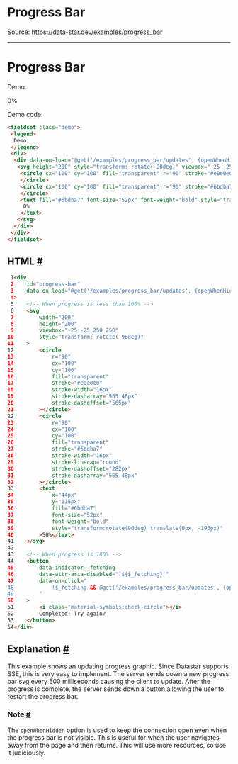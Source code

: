 # Progress Bar

Source: https://data-star.dev/examples/progress_bar

---

# Progress Bar

Demo

0%

Demo code:

```html
<fieldset class="demo">
 <legend>
  Demo
 </legend>
 <div>
  <div data-on-load="@get('/examples/progress_bar/updates', {openWhenHidden: true})" id="progress-bar">
   <svg height="200" style="transform: rotate(-90deg)" viewbox="-25 -25 250 250" width="200">
    <circle cx="100" cy="100" fill="transparent" r="90" stroke="#e0e0e0" stroke-dasharray="565.48px" stroke-dashoffset="565px" stroke-width="16px">
    </circle>
    <circle cx="100" cy="100" fill="transparent" r="90" stroke="#6bdba7" stroke-dasharray="565.48px" stroke-dashoffset="565px" stroke-linecap="round" stroke-width="16px">
    </circle>
    <text fill="#6bdba7" font-size="52px" font-weight="bold" style="transform:rotate(90deg) translate(0px, -196px)" x="44px" y="115px">
     0%
    </text>
   </svg>
  </div>
 </div>
</fieldset>
```

## HTML [#](#html)

```html
 1<div
 2    id="progress-bar"
 3    data-on-load="@get('/examples/progress_bar/updates', {openWhenHidden: true})"
 4>
 5    <!-- When progress is less than 100% -->
 6    <svg
 7        width="200"
 8        height="200"
 9        viewbox="-25 -25 250 250"
10        style="transform: rotate(-90deg)"
11    >
12        <circle
13            r="90"
14            cx="100"
15            cy="100"
16            fill="transparent"
17            stroke="#e0e0e0"
18            stroke-width="16px"
19            stroke-dasharray="565.48px"
20            stroke-dashoffset="565px"
21        ></circle>
22        <circle
23            r="90"
24            cx="100"
25            cy="100"
26            fill="transparent"
27            stroke="#6bdba7"
28            stroke-width="16px"
29            stroke-linecap="round"
30            stroke-dashoffset="282px"
31            stroke-dasharray="565.48px"
32        ></circle>
33        <text
34            x="44px"
35            y="115px"
36            fill="#6bdba7"
37            font-size="52px"
38            font-weight="bold"
39            style="transform:rotate(90deg) translate(0px, -196px)"
40        >50%</text>
41    </svg>
42    
43    <!-- When progress is 100% -->
44    <button
45        data-indicator-_fetching
46        data-attr-aria-disabled="`${$_fetching}`"
47        data-on-click="
48            !$_fetching && @get('/examples/progress_bar/updates', {openWhenHidden: true})
49        "
50    >
51        <i class="material-symbols:check-circle"></i>
52        Completed! Try again?
53    </button>
54</div>
```

## Explanation [#](#explanation)

This example shows an updating progress graphic. Since Datastar supports SSE, this is very easy to implement. The server sends down a new progress bar svg every 500 milliseconds causing the client to update. After the progress is complete, the server sends down a button allowing the user to restart the progress bar.

### Note [#](#note)

The `openWhenHidden` option is used to keep the connection open even when the progress bar is not visible. This is useful for when the user navigates away from the page and then returns. This will use more resources, so use it judiciously.